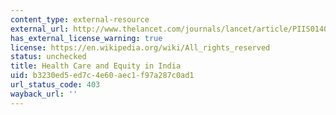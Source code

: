 ```yaml
---
content_type: external-resource
external_url: http://www.thelancet.com/journals/lancet/article/PIIS0140-6736(10)61894-6/
has_external_license_warning: true
license: https://en.wikipedia.org/wiki/All_rights_reserved
status: unchecked
title: Health Care and Equity in India
uid: b3230ed5-ed7c-4e60-aec1-f97a287c0ad1
url_status_code: 403
wayback_url: ''
---
```


